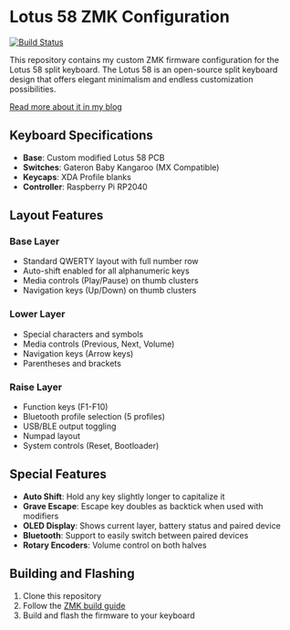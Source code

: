 # Lotus 58 ZMK Configuration

[![Build Status](https://github.com/darshkpatel/zmk-config/actions/workflows/build.yml/badge.svg)](https://github.com/darshkpatel/zmk-config/actions/workflows/build.yml)

This repository contains my custom ZMK firmware configuration for the Lotus 58 split keyboard. The Lotus 58 is an open-source split keyboard design that offers elegant minimalism and endless customization possibilities.

[Read more about it in my blog](https://darshkpatel.com/blog/lotus-58-build)

## Keyboard Specifications

- **Base**: Custom modified Lotus 58 PCB
- **Switches**: Gateron Baby Kangaroo (MX Compatible)
- **Keycaps**: XDA Profile blanks
- **Controller**: Raspberry Pi RP2040

## Layout Features

### Base Layer
- Standard QWERTY layout with full number row
- Auto-shift enabled for all alphanumeric keys
- Media controls (Play/Pause) on thumb clusters
- Navigation keys (Up/Down) on thumb clusters

### Lower Layer
- Special characters and symbols
- Media controls (Previous, Next, Volume)
- Navigation keys (Arrow keys)
- Parentheses and brackets

### Raise Layer
- Function keys (F1-F10)
- Bluetooth profile selection (5 profiles)
- USB/BLE output toggling
- Numpad layout
- System controls (Reset, Bootloader)

## Special Features

- **Auto Shift**: Hold any key slightly longer to capitalize it
- **Grave Escape**: Escape key doubles as backtick when used with modifiers
- **OLED Display**: Shows current layer, battery status and paired device
- **Bluetooth**: Support to easily switch between paired devices
- **Rotary Encoders**: Volume control on both halves

## Building and Flashing

1. Clone this repository
2. Follow the [ZMK build guide](https://zmk.dev/docs/development/setup)
3. Build and flash the firmware to your keyboard
